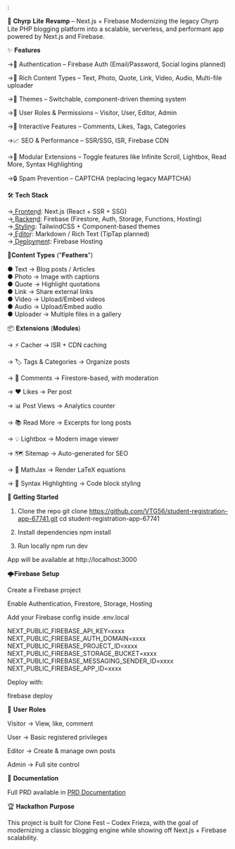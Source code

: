 :

🚀 𝐂𝐡𝐲𝐫𝐩 𝐋𝐢𝐭𝐞 𝐑𝐞𝐯𝐚𝐦𝐩 – Next.js + Firebase
Modernizing the legacy Chyrp Lite PHP blogging platform into a scalable, serverless, and performant app powered by Next.js and Firebase.

✨ 𝐅𝐞𝐚𝐭𝐮𝐫𝐞𝐬

→🔑 Authentication – Firebase Auth (Email/Password, Social logins planned)

→📝 Rich Content Types – Text, Photo, Quote, Link, Video, Audio, Multi-file uploader

→🎨 Themes – Switchable, component-driven theming system

→👥 User Roles & Permissions – Visitor, User, Editor, Admin

→💬 Interactive Features – Comments, Likes, Tags, Categories

→📈 SEO & Performance – SSR/SSG, ISR, Firebase CDN

→🔌 Modular Extensions – Toggle features like Infinite Scroll, Lightbox, Read More, Syntax Highlighting

→🔒 Spam Prevention – CAPTCHA (replacing legacy MAPTCHA)

🛠️ 𝐓𝐞𝐜𝐡 𝐒𝐭𝐚𝐜𝐤

→ F͟r͟o͟n͟t͟e͟n͟d͟: Next.js
 (React + SSR + SSG)<br>
→ ͟Ba͟c͟k͟e͟n͟d͟: Firebase
 (Firestore, Auth, Storage, Functions, Hosting)<br>
→ S͟t͟y͟l͟i͟n͟g͟: TailwindCSS + Component-based themes<br>
→ E͟d͟i͟t͟o͟r͟: Markdown / Rich Text (TipTap planned)<br>
→ D͟e͟p͟l͟o͟y͟m͟e͟n͟t͟: Firebase Hosting<br>

📂𝐂𝐨𝐧𝐭𝐞𝐧𝐭 𝐓𝐲𝐩𝐞𝐬 ("𝐅𝐞𝐚𝐭𝐡𝐞𝐫𝐬")

● Text → Blog posts / Articles<br>
● Photo → Image with captions<br>
● Quote → Highlight quotations<br>
● Link → Share external links<br>
● Video → Upload/Embed videos<br>
● Audio → Upload/Embed audio<br>
● Uploader → Multiple files in a gallery<br>

📦 𝐄𝐱𝐭𝐞𝐧𝐬𝐢𝐨𝐧𝐬 (𝐌𝐨𝐝𝐮𝐥𝐞𝐬)

→ ⚡ Cacher → ISR + CDN caching

→ 🏷️ Tags & Categories → Organize posts

→ 💬 Comments → Firestore-based, with moderation

→ ❤️ Likes → Per post

→ 📊 Post Views → Analytics counter

→ 📚 Read More → Excerpts for long posts

→ 💡 Lightbox → Modern image viewer

→ 🗺️ Sitemap → Auto-generated for SEO

→ 🧮 MathJax → Render LaTeX equations

→ 🎨 Syntax Highlighting → Code block styling

🚀 𝐆𝐞𝐭𝐭𝐢𝐧𝐠 𝐒𝐭𝐚𝐫𝐭𝐞𝐝
1. Clone the repo
git clone https://github.com/VTG56/student-registration-app-67741.git
cd student-registration-app-67741

2. Install dependencies
npm install

3. Run locally
npm run dev


App will be available at http://localhost:3000

🌩️𝐅𝐢𝐫𝐞𝐛𝐚𝐬𝐞 𝐒𝐞𝐭𝐮𝐩

Create a Firebase project

Enable Authentication, Firestore, Storage, Hosting

Add your Firebase config inside .env.local

NEXT_PUBLIC_FIREBASE_API_KEY=xxxx
NEXT_PUBLIC_FIREBASE_AUTH_DOMAIN=xxxx
NEXT_PUBLIC_FIREBASE_PROJECT_ID=xxxx
NEXT_PUBLIC_FIREBASE_STORAGE_BUCKET=xxxx
NEXT_PUBLIC_FIREBASE_MESSAGING_SENDER_ID=xxxx
NEXT_PUBLIC_FIREBASE_APP_ID=xxxx


Deploy with:

firebase deploy

👥 𝐔𝐬𝐞𝐫 𝐑𝐨𝐥𝐞𝐬

Visitor → View, like, comment<br>

User → Basic registered privileges<br>

Editor → Create & manage own posts<br>

Admin → Full site control<br>

📖 𝐃𝐨𝐜𝐮𝐦𝐞𝐧𝐭𝐚𝐭𝐢𝐨𝐧

Full PRD available in [PRD Documentation](docs/PRD.md)

🏆 𝐇𝐚𝐜𝐤𝐚𝐭𝐡𝐨𝐧 𝐏𝐮𝐫𝐩𝐨𝐬𝐞

This project is built for Clone Fest – Codex Frieza, with the goal of modernizing a classic blogging engine while showing off Next.js + Firebase scalability.
